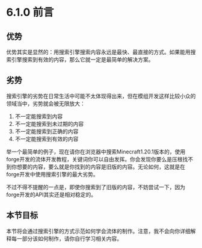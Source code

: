 # 6.1.0 前言

## 优势

优势其实是显然的：用搜索引擎搜索内容永远是最快、最直接的方式。如果能用搜索引擎搜索到有效的内容，那么它就一定是最简单的解决方案。

## 劣势

搜索引擎的劣势在日常生活中可能不太体现得出来，但在模组开发这样比较小众的领域当中，劣势就会被无限放大：

1. 不一定能搜索到内容
2. 不一定能搜索到未过期的内容
3. 不一定能搜索到正确的内容
4. 不一定能搜索到有效的内容

举一个最简单的例子，现在请你在浏览器中搜索Minecraft1.20.1版本的，使用forge开发的流体开发教程，关键词你可以自由发挥。你会发现你要么是压根找不到你想要的内容，要么就是你找到的内容是旧版的内容。无论如何，这就是在forge开发中使用搜索引擎的最大劣势。

不过不得不提醒的一点是，即使你搜索到了旧版的内容，不妨尝试一下，因为forge开发的API其实还是相对稳定的。

## 本节目标

本节将会通过搜索引擎的方式示范如何学会流体的制作。注意，我不会向你详细解释每一部分该如何制作，请你自行学习相关内容。